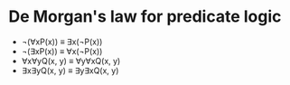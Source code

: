 # De Morgan's law for predicate logic
- ¬(∀xP(x)) ≡ ∃x(¬P(x))
- ¬(∃xP(x)) ≡ ∀x(¬P(x))
- ∀x∀yQ(x, y) ≡ ∀y∀xQ(x, y)
- ∃x∃yQ(x, y) ≡ ∃y∃xQ(x, y)